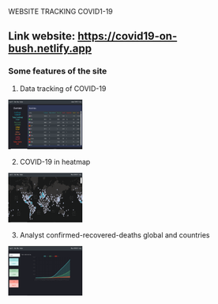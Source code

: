 WEBSITE TRACKING COVID1-19

## Link website: https://covid19-on-bush.netlify.app

### Some features of the site

1. Data tracking of COVID-19

<img src="image/data.png" width="150px" height="100px">

2. COVID-19 in heatmap

<img src="image/map.png" width="150px" height="100px">

3. Analyst confirmed-recovered-deaths global and countries

<img src="image/analyst.png" width="150px" height="100px">
